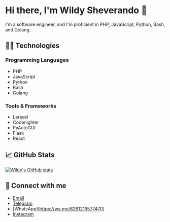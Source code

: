 # Hi there, I'm Wildy Sheverando 👋

I'm a software engineer, and I'm proficient in PHP, JavaScript, Python, Bash, and Golang.

## 👨‍💻 Technologies

### Programming Languages
- PHP
- JavaScript
- Python
- Bash
- Golang

### Tools & Frameworks
- Laravel
- Codenighter
- PyAutoGUI
- Flask
- React

## 📈 GitHub Stats
[![Wildy's GitHub stats](https://github-readme-stats.vercel.app/api?username=wildysheverando&show_icons=true&theme=tokyonight)](https://github.com/wildy8283)

## 🔗 Connect with me
- [Email](mailto:admin@wildy.my.id)
- [Telegram](https://t.me/wildy8283)
- [WhatsApp](https://wa.me/6281219577470]
- [Instagram](https://instagram.com/wildy8283)
